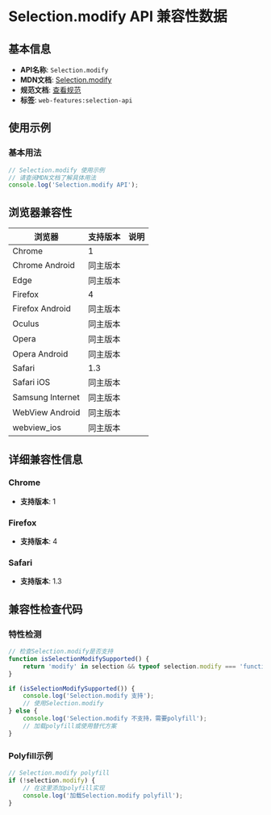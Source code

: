 # Selection.modify API 兼容性数据

## 基本信息

- **API名称**: `Selection.modify`
- **MDN文档**: [Selection.modify](https://developer.mozilla.org/docs/Web/API/Selection/modify)
- **规范文档**: [查看规范](https://w3c.github.io/selection-api/#dom-selection-modify)
- **标签**: `web-features:selection-api`

## 使用示例

### 基本用法

```javascript
// Selection.modify 使用示例
// 请查阅MDN文档了解具体用法
console.log('Selection.modify API');
```

## 浏览器兼容性

| 浏览器 | 支持版本 | 说明 |
|--------|----------|------|
| Chrome | 1 |  |
| Chrome Android | 同主版本 |  |
| Edge | 同主版本 |  |
| Firefox | 4 |  |
| Firefox Android | 同主版本 |  |
| Oculus | 同主版本 |  |
| Opera | 同主版本 |  |
| Opera Android | 同主版本 |  |
| Safari | 1.3 |  |
| Safari iOS | 同主版本 |  |
| Samsung Internet | 同主版本 |  |
| WebView Android | 同主版本 |  |
| webview_ios | 同主版本 |  |

## 详细兼容性信息

### Chrome

- **支持版本**: 1

### Firefox

- **支持版本**: 4

### Safari

- **支持版本**: 1.3

## 兼容性检查代码

### 特性检测

```javascript
// 检查Selection.modify是否支持
function isSelectionModifySupported() {
    return 'modify' in selection && typeof selection.modify === 'function';
}

if (isSelectionModifySupported()) {
    console.log('Selection.modify 支持');
    // 使用Selection.modify
} else {
    console.log('Selection.modify 不支持，需要polyfill');
    // 加载polyfill或使用替代方案
}
```

### Polyfill示例

```javascript
// Selection.modify polyfill
if (!selection.modify) {
    // 在这里添加polyfill实现
    console.log('加载Selection.modify polyfill');
}
```

